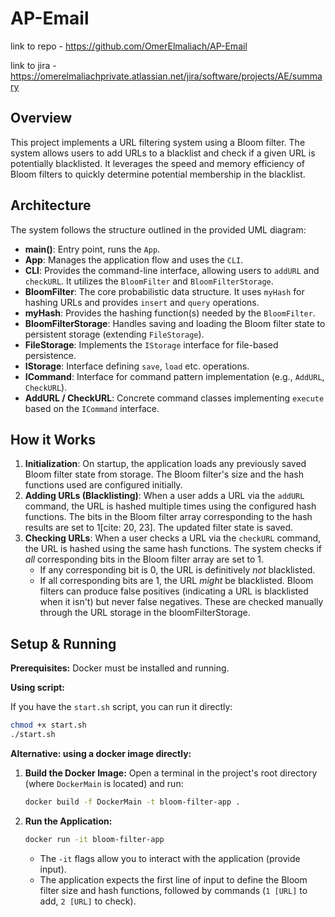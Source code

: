 # AP-Email
link to repo - 
https://github.com/OmerElmaliach/AP-Email

link to jira -
https://omerelmaliachprivate.atlassian.net/jira/software/projects/AE/summary

## Overview

This project implements a URL filtering system using a Bloom filter. The system allows users to add URLs to a blacklist and check if a given URL is potentially blacklisted. It leverages the speed and memory efficiency of Bloom filters to quickly determine potential membership in the blacklist.

## Architecture

The system follows the structure outlined in the provided UML diagram:

* **main()**: Entry point, runs the `App`.
* **App**: Manages the application flow and uses the `CLI`.
* **CLI**: Provides the command-line interface, allowing users to `addURL` and `checkURL`. It utilizes the `BloomFilter` and `BloomFilterStorage`.
* **BloomFilter**: The core probabilistic data structure. It uses `myHash` for hashing URLs and provides `insert` and `query` operations.
* **myHash**: Provides the hashing function(s) needed by the `BloomFilter`.
* **BloomFilterStorage**: Handles saving and loading the Bloom filter state to persistent storage (extending `FileStorage`).
* **FileStorage**: Implements the `IStorage` interface for file-based persistence.
* **IStorage**: Interface defining `save`, `load` etc. operations.
* **ICommand**: Interface for command pattern implementation (e.g., `AddURL`, `CheckURL`).
* **AddURL / CheckURL**: Concrete command classes implementing `execute` based on the `ICommand` interface.

## How it Works

1.  **Initialization**: On startup, the application loads any previously saved Bloom filter state from storage. The Bloom filter's size and the hash functions used are configured initially.
2.  **Adding URLs (Blacklisting)**: When a user adds a URL via the `addURL` command, the URL is hashed multiple times using the configured hash functions. The bits in the Bloom filter array corresponding to the hash results are set to 1[cite: 20, 23]. The updated filter state is saved.
3.  **Checking URLs**: When a user checks a URL via the `checkURL` command, the URL is hashed using the same hash functions. The system checks if *all* corresponding bits in the Bloom filter array are set to 1.
    * If any corresponding bit is 0, the URL is definitively *not* blacklisted.
    * If all corresponding bits are 1, the URL *might* be blacklisted. Bloom filters can produce false positives (indicating a URL is blacklisted when it isn't) but never false negatives. These are checked manually through the URL storage in the bloomFilterStorage.

## Setup & Running

**Prerequisites:** Docker must be installed and running.

**Using script:**

If you have the `start.sh` script, you can run it directly:

```bash
chmod +x start.sh
./start.sh
```
**Alternative: using a docker image directly:**
1.  **Build the Docker Image:**
    Open a terminal in the project's root directory (where `DockerMain` is located) and run:
    ```bash
    docker build -f DockerMain -t bloom-filter-app .
    ```

2.  **Run the Application:**
    ```bash
    docker run -it bloom-filter-app
    ```
    * The `-it` flags allow you to interact with the application (provide input).
    * The application expects the first line of input to define the Bloom filter size and hash functions, followed by commands (`1 [URL]` to add, `2 [URL]` to check).


